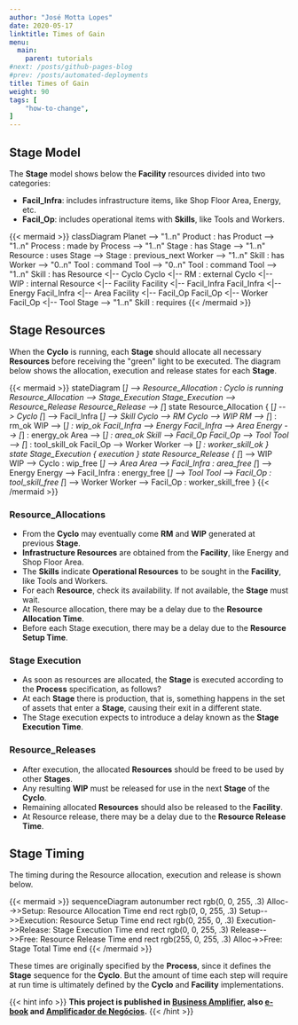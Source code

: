 ```yaml
---
author: "José Motta Lopes"
date: 2020-05-17
linktitle: Times of Gain
menu:
  main:
    parent: tutorials
#next: /posts/github-pages-blog
#prev: /posts/automated-deployments
title: Times of Gain
weight: 90
tags: [
    "how-to-change",
]
---
```

## Stage Model

The **Stage** model shows below the **Facility** resources divided into two categories:

- **Facil_Infra**: includes infrastructure items, like Shop Floor Area, Energy, etc.
- **Facil_Op**: includes operational items with **Skills**, like Tools and Workers.

{{< mermaid >}}
classDiagram
    Planet --> "1..n" Product : has
    Product --> "1..n" Process : made by
    Process --> "1..n" Stage : has
    Stage --> "1..n" Resource : uses
    Stage --> Stage : previous_next
    Worker --> "1..n" Skill : has
    Worker --> "0..n" Tool : command
    Tool --> "0..n" Tool : command
    Tool --> "1..n" Skill : has
    Resource <|-- Cyclo
    Cyclo <|-- RM : external
    Cyclo <|-- WIP : internal
    Resource <|-- Facility
    Facility <|-- Facil_Infra
    Facil_Infra <|-- Energy
    Facil_Infra <|-- Area
    Facility <|-- Facil_Op
    Facil_Op <|-- Worker
    Facil_Op <|-- Tool
    Stage --> "1..n" Skill : requires
{{< /mermaid >}}

## Stage Resources

When the **Cyclo** is running, each **Stage** should allocate all necessary **Resources** before receiving the "green" light to be executed. The diagram below shows the allocation, execution and release states for each **Stage**.

{{< mermaid >}}
stateDiagram
    [*] --> Resource_Allocation : Cyclo is running
    Resource_Allocation --> Stage_Execution
    Stage_Execution --> Resource_Release
    Resource_Release --> [*]
    state Resource_Allocation {
        [*] --> Cyclo
        [*] --> Facil_Infra
        [*] --> Skill
        Cyclo --> RM
        Cyclo --> WIP
        RM --> [*] : rm_ok
        WIP --> [*] : wip_ok
        Facil_Infra --> Energy
        Facil_Infra --> Area
        Energy --> [*] : energy_ok
        Area --> [*] : area_ok
        Skill --> Facil_Op
        Facil_Op --> Tool
        Tool --> [*] : tool_skill_ok
        Facil_Op --> Worker
        Worker --> [*] : worker_skill_ok
    }
    state Stage_Execution {
        execution
    }
    state Resource_Release {
        [*] --> WIP
        WIP --> Cyclo : wip_free
        [*] --> Area
        Area --> Facil_Infra : area_free
        [*] --> Energy
        Energy --> Facil_Infra : energy_free
        [*] --> Tool
        Tool --> Facil_Op : tool_skill_free
        [*] --> Worker
        Worker --> Facil_Op : worker_skill_free
    }
{{< /mermaid >}}

### Resource_Allocations

- From the **Cyclo** may eventually come **RM** and **WIP** generated at previous **Stage**.
- **Infrastructure Resources** are obtained from the **Facility**, like Energy and Shop Floor Area.
- The **Skills** indicate **Operational Resources** to be sought in the **Facility**, like Tools and Workers.
- For each **Resource**, check its availability. If not available, the **Stage** must wait.
- At Resource allocation, there may be a delay due to the **Resource Allocation Time**.
- Before each Stage execution, there may be a delay due to the **Resource Setup Time**.

### Stage Execution

- As soon as resources are allocated, the **Stage** is executed according to the **Process** specification, as follows?
- At each **Stage** there is production, that is, something happens in the set of assets that enter a **Stage**, causing their exit in a different state.
- The Stage execution expects to introduce a delay known as the **Stage Execution Time**.

### Resource_Releases

- After execution, the allocated **Resources** should be freed to be used by other **Stages**.
- Any resulting **WIP** must be released for use in the next **Stage** of the **Cyclo**.
- Remaining allocated **Resources** should also be released to the **Facility**.
- At Resource release, there may be a delay due to the **Resource Release Time**.

## Stage Timing
 
The timing during the Resource allocation, execution and release is shown below.

{{< mermaid >}}
sequenceDiagram
    autonumber
    rect rgb(0, 0, 255, .3)
        Alloc-->>Setup: Resource Allocation Time
    end
    rect rgb(0, 0, 255, .3)
        Setup-->>Execution: Resource Setup Time
    end
    rect rgb(0, 255, 0, .3)
        Execution->>Release: Stage Execution Time
    end
    rect rgb(0, 0, 255, .3)
        Release-->>Free: Resource Release Time
    end
    rect rgb(255, 0, 255, .3)
        Alloc->>Free: Stage Total Time
    end
{{< /mermaid >}}

These times are originally specified by the **Process**, since it defines the **Stage** sequence for the **Cyclo**. But the amount of time each step will require at run time is ultimately defined by the **Cyclo** and **Facility** implementations.

{{< hint info >}}
**This project is published in [Business Amplifier](https://www.amazon.com/Business-Amplifier-M-Sc-Motta-Lopes/dp/B083XGK14Q), also [e-book](https://www.amazon.com/Business-Amplifier-Jose-Motta-Lopes-ebook-dp-B086L6V6QY/dp/B086L6V6QY/) and [Amplificador de Negócios](https://www.amazon.com/M-Sc-Jose-Motta-Lopes/dp/8592301009).**
{{< /hint >}}
